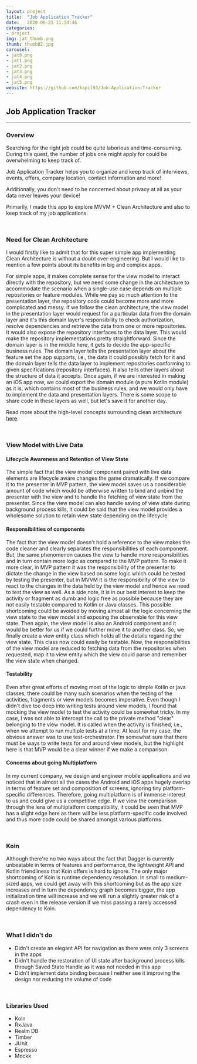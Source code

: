 ```yaml
---
layout: project
title:  "Job Application Tracker"
date:   2020-06-21 11:54:46
categories:
- project
img: jat_thumb.png
thumb: thumb02.jpg
carousel:
- jat0.png
- jat1.png
- jat2.png
- jat3.png
- jat4.png
- jat5.png
website: https://github.com/kapil93/Job-Application-Tracker
---
```

## Job Application Tracker
------------------------------

### Overview
Searching for the right job could be quite laborious and time-consuming. During this quest, the number of jobs one might apply for could be overwhelming to keep track of.

Job Application Tracker helps you to organize and keep track of interviews, events, offers, company location, contact information and more!

Additionally, you don't need to be concerned about privacy at all as your data never leaves your device!

Primarily, I made this app to explore MVVM + Clean Architecture and also to keep track of my job applications.

<br>

### Need for Clean Architecture
I would firstly like to admit that for this super simple app implementing Clean Architecture is without a doubt over-engineering. But I would like to mention a few points about its benefits in big and complex apps.

For simple apps, it makes complete sense for the view model to interact directly with the repository, but we need some change in the architecture to accommodate the scenario when a single-use case depends on multiple repositories or feature modules. While we pay so much attention to the presentation layer, the repository code could become more and more complicated and messy. If we follow the clean architecture, the view model in the presentation layer would request for a particular data from the domain layer and it's this domain layer's responsibility to check authorization, resolve dependencies and retrieve the data from one or more repositories. It would also expose the repository interfaces to the data layer. This would make the repository implementations pretty straightforward. Since the domain layer is in the middle here, it gets to decide the app-specific business rules. The domain layer tells the presentation layer about the feature set the app supports, i.e., the data it could possibly fetch for it and the domain layer tells the data layer to implement repositories conforming to given specifications (repository interfaces). It also tells other layers about the structure of data it accepts. Once again, if we are interested in making an iOS app now, we could export the domain module (a pure Kotlin module) as it is, which contains most of the business rules, and we would only have to implement the data and presentation layers. There is some scope to share code in these layers as well, but let's save it for another day.

Read more about the high-level concepts surrounding clean architecture <a target="_blank" rel="noopener noreferrer" href="https://blog.cleancoder.com/uncle-bob/2012/08/13/the-clean-architecture.html">here</a>.

<br>

### View Model with Live Data

#### Lifecycle Awareness and Retention of View State
The simple fact that the view model component paired with live data elements are lifecycle aware changes the game dramatically. If we compare it to the presenter in MVP pattern, the view model saves us a considerable amount of code which would be otherwise written to bind and unbind the presenter with the view and to handle the fetching of view state from the presenter. Since the view model can also handle saving of view state during background process kills, it could be said that the view model provides a wholesome solution to retain view state depending on the lifecycle.

#### Responsibilities of components
The fact that the view model doesn't hold a reference to the view makes the code cleaner and clearly separates the responsibilities of each component. But, the same phenomenon causes the view to handle more responsibilities and in turn contain more logic as compared to the MVP pattern. To make it more clear, in MVP pattern it was the responsibility of the presenter to dictate the change in the view based on some logic which could be tested by testing the presenter, but in MVVM it is the responsibility of the view to react to the changes in the data held by the view model and hence we need to test the view as well. As a side note, it is in our best interest to keep the activity or fragment as dumb and logic free as possible because they are not easily testable compared to Kotlin or Java classes. This possible shortcoming could be avoided by moving almost all the logic concerning the view state to the view model and exposing the observable for this view state. Then again, the view model is also an Android component and it would be better for us if we could further move it to another class. So, we finally create a view entity class which holds all the details regarding the view state. This class now could easily be testable. Now, the responsibilities of the view model are reduced to fetching data from the repositories when requested, map it to view entity which the view could parse and remember the view state when changed.

#### Testability
Even after great efforts of moving most of the logic to simple Kotlin or java classes, there could be many such scenarios when the testing of the activities, fragments or view models becomes imperative. Even though I didn't dive too deep into writing tests around view models, I found that mocking the view model to test the activity could be somewhat tricky. In my case, I was not able to intercept the call to the private method "clear" belonging to the view model. It is called when the activity is finished, i.e., when we attempt to run multiple tests at a time. At least for my case, the obvious answer was to use test-orchestrator. I'm somewhat sure that there must be ways to write tests for and around view models, but the highlight here is that MVP would be a clear winner if we make a comparison.

#### Concerns about going Multiplatform
In my current company, we design and engineer mobile applications and we noticed that in almost all the cases the Android and iOS apps hugely overlap in terms of feature set and composition of screens, ignoring tiny platform-specific differences. Therefore, going multiplatform is of immense interest to us and could give us a competitive edge. If we view the comparison through the lens of multiplatform compatibility, it could be seen that MVP has a slight edge here as there will be less platform-specific code involved and thus more code could be shared amongst various platforms.

<br>

### Koin
Although there're no two ways about the fact that Dagger is currently unbeatable in terms of features and performance, the lightweight API and Kotlin friendliness that Koin offers is hard to ignore. The only major shortcoming of Koin is runtime dependency resolution. In small to medium-sized apps, we could get away with this shortcoming but as the app size increases and in turn the dependency graph becomes bigger, the app initialization time will increase and we will run a slightly greater risk of a crash even in the release version if we miss passing a rarely accessed dependency to Koin.

<br>

### What I didn't do
* Didn't create an elegant API for navigation as there were only 3 screens in the apps
* Didn't handle the restoration of UI state after background process kills through Saved State Handle as it was not needed in this app
* Didn't implement data binding because I neither see it improving the design nor reducing the volume of code

<br>

### Libraries Used
+ Koin
+ RxJava
+ Realm DB
+ Timber
+ JUnit
+ Espresso
+ Mockk